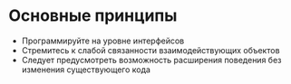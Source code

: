 # Основные принципы

- Программируйте на уровне интерфейсов
- Стремитесь к слабой связанности взаимодействующих объектов
- Следует предусмотреть возможность расширения поведения без изменения существующего кода